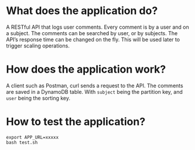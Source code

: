 # What does the application do?
A RESTful API that logs user comments. Every comment is by a user and on a subject.
The comments can be searched by user, or by subjects.
The API’s response time can be changed on the fly. This will be used later to trigger scaling operations.

# How does the application work?
A client such as Postman, curl sends a request to the API.
The comments are saved in a DynamoDB table. With `subject` being the partition key, and `user` being the sorting key.

# How to test the application?
```
export APP_URL=xxxxx
bash test.sh
```
